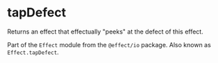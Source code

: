 # tapDefect

Returns an effect that effectually "peeks" at the defect of this effect.

Part of the `Effect` module from the `@effect/io` package. Also known as `Effect.tapDefect`.
